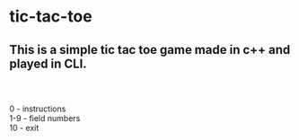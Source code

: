 # tic-tac-toe

This is a simple tic tac toe game made in c++ and played in CLI.<br>
<br>
--- 
<br>
0 - instructions<br>
1-9 - field numbers<br>
10 - exit<br>
